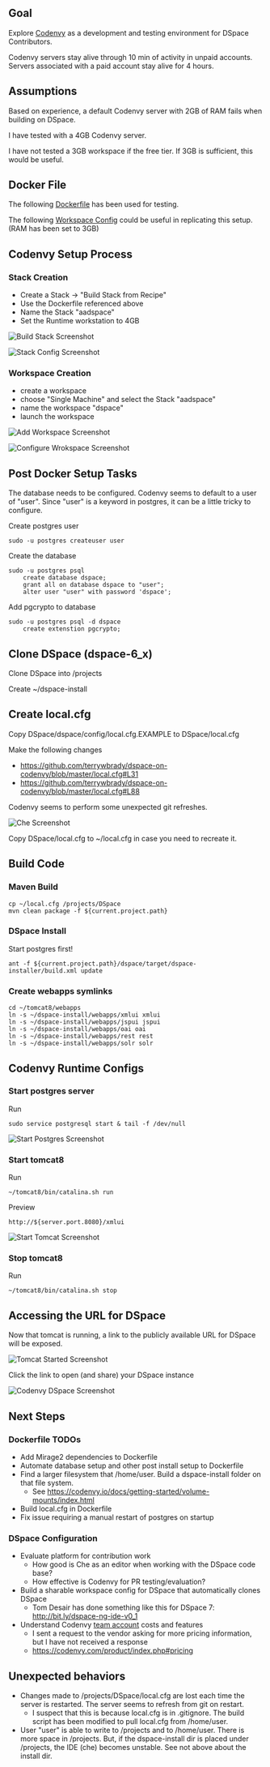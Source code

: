 ## Goal

Explore [Codenvy](http://codenvy.com) as a development and testing environment for DSpace Contributors.

Codenvy servers stay alive through 10 min of activity in unpaid accounts.  Servers associated with a paid account stay alive for 4 hours.

## Assumptions

Based on experience, a default Codenvy server with 2GB of RAM fails when building on DSpace.

I have tested with a 4GB Codenvy server.

I have not tested a 3GB workspace if the free tier.  If 3GB is sufficient, this would be useful.

## Docker File

The following [Dockerfile](Dockerfile) has been used for testing.

The following [Workspace Config](workspace.json) could be useful in replicating this setup.  (RAM has been set to 3GB)

## Codenvy Setup Process

### Stack Creation

- Create a Stack -> "Build Stack from Recipe"
- Use the Dockerfile referenced above
- Name the Stack "aadspace"
- Set the Runtime workstation to 4GB

![Build Stack Screenshot](screenshots/buildStack.png)    

![Stack Config Screenshot](screenshots/stackConfig.png)    


### Workspace Creation

- create a workspace
- choose "Single Machine" and select the Stack "aadspace"
- name the workspace "dspace"
- launch the workspace

![Add Workspace Screenshot](screenshots/addWorkspace.png)    

![Configure Wrokspace Screenshot](screenshots/configureWorkspace.png)    


## Post Docker Setup Tasks

The database needs to be configured.  Codenvy seems to default to a user of "user".  Since "user" is a keyword in postgres, it can be a little tricky to configure.

Create postgres user

    sudo -u postgres createuser user

Create the database

    sudo -u postgres psql
        create database dspace;
        grant all on database dspace to "user";
        alter user "user" with password 'dspace';

Add pgcrypto to database

    sudo -u postgres psql -d dspace
        create extenstion pgcrypto;        

## Clone DSpace (dspace-6_x)

Clone DSpace into /projects

Create ~/dspace-install

## Create local.cfg

Copy DSpace/dspace/config/local.cfg.EXAMPLE to DSpace/local.cfg

Make the following changes
- https://github.com/terrywbrady/dspace-on-codenvy/blob/master/local.cfg#L31
- https://github.com/terrywbrady/dspace-on-codenvy/blob/master/local.cfg#L88

Codenvy seems to perform some unexpected git refreshes.

![Che Screenshot](screenshots/cheEditor.png)    

Copy DSpace/local.cfg to ~/local.cfg in case you need to recreate it.
    
## Build Code

### Maven Build

    cp ~/local.cfg /projects/DSpace
    mvn clean package -f ${current.project.path}

### DSpace Install
Start postgres first!

    ant -f ${current.project.path}/dspace/target/dspace-installer/build.xml update

### Create webapps symlinks

    cd ~/tomcat8/webapps
    ln -s ~/dspace-install/webapps/xmlui xmlui
    ln -s ~/dspace-install/webapps/jspui jspui
    ln -s ~/dspace-install/webapps/oai oai
    ln -s ~/dspace-install/webapps/rest rest
    ln -s ~/dspace-install/webapps/solr solr

## Codenvy Runtime Configs

### Start postgres server

Run

    sudo service postgresql start & tail -f /dev/null

![Start Postgres Screenshot](screenshots/startPostgres.png)    


### Start tomcat8

Run

    ~/tomcat8/bin/catalina.sh run

Preview

    http://${server.port.8080}/xmlui

![Start Tomcat Screenshot](screenshots/startTomcat.png)    


### Stop tomcat8

Run

    ~/tomcat8/bin/catalina.sh stop

## Accessing the URL for DSpace

Now that tomcat is running, a link to the publicly available URL for DSpace will be exposed.

![Tomcat Started Screenshot](screenshots/tomcatStarted.png)    

Click the link to open (and share) your DSpace instance

![Codenvy DSpace Screenshot](screenshots/codenvyDSpace.png)    

## Next Steps

### Dockerfile TODOs

- Add Mirage2 dependencies to Dockerfile
- Automate database setup and other post install setup to Dockerfile
- Find a larger filesystem that /home/user.  Build a dspace-install folder on that file system.
  - See https://codenvy.io/docs/getting-started/volume-mounts/index.html
- Build local.cfg in Dockerfile
- Fix issue requiring a manual restart of postgres on startup
  
### DSpace Configuration  
  
- Evaluate platform for contribution work
  - How good is Che as an editor when working with the DSpace code base?
  - How effective is Codenvy for PR testing/evaluation?
- Build a sharable workspace config for DSpace that automatically clones DSpace
  - Tom Desair has done something like this for DSpace 7: http://bit.ly/dspace-ng-ide-v0_1
- Understand Codenvy [team account](https://codenvy.io/docs/user-guide/teams/index.html) costs and features
  - I sent a request to the vendor asking for more pricing information, but I have not received a response
  - https://codenvy.com/product/index.php#pricing

## Unexpected behaviors

* Changes made to /projects/DSpace/local.cfg are lost each time the server is restarted.  The server seems to refresh from git on restart.
  * I suspect that this is because local.cfg is in .gitignore.  The build script has been modified to pull local.cfg from /home/user.
* User "user" is able to write to /projects and to /home/user.  There is more space in /projects.  But, if the dspace-install dir is placed under /projects, the IDE (che) becomes unstable.  See not above about the install dir.
